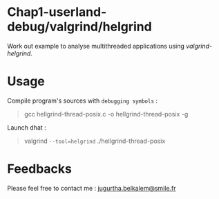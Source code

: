 ﻿# Chap1-userland-debug/valgrind/helgrind
Work out example to analyse multithreaded applications using *valgrind-helgrind*.  

# Usage

Compile program's sources with `debugging symbols` : 
> gcc hellgrind-thread-posix.c -o hellgrind-thread-posix -g

Launch dhat :
> valgrind `--tool=helgrind` ./hellgrind-thread-posix

# Feedbacks
Please feel free to contact me : <jugurtha.belkalem@smile.fr>
